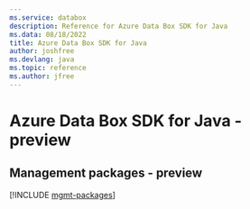 ```yaml
---
ms.service: databox
description: Reference for Azure Data Box SDK for Java
ms.data: 08/18/2022
title: Azure Data Box SDK for Java
author: joshfree
ms.devlang: java
ms.topic: reference
ms.author: jfree
---
```

# Azure Data Box SDK for Java - preview

## Management packages - preview
[!INCLUDE [mgmt-packages](data-box-mgmt-index.md)]